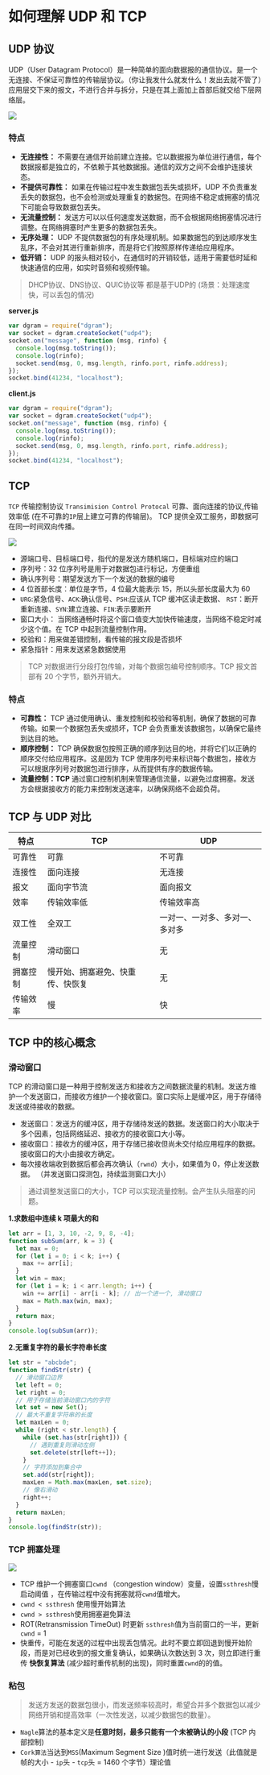 # 如何理解 UDP 和 TCP

## UDP 协议

UDP（User Datagram Protocol）是一种简单的面向数据报的通信协议。是一个无连接、不保证可靠性的传输层协议。（你让我发什么就发什么！发出去就不管了）应用层交下来的报文，不进行合并与拆分，只是在其上面加上首部后就交给下层网络层。

![](/images/net/3.png)

### 特点
- **无连接性：** 不需要在通信开始前建立连接。它以数据报为单位进行通信，每个数据报都是独立的，不依赖于其他数据报。通信的双方之间不会维护连接状态。
- **不提供可靠性：** 如果在传输过程中发生数据包丢失或损坏，UDP 不负责重发丢失的数据包，也不会检测或处理重复的数据包。在网络不稳定或拥塞的情况下可能会导致数据包丢失。
- **无流量控制：** 发送方可以以任何速度发送数据，而不会根据网络拥塞情况进行调整。在网络拥塞时产生更多的数据包丢失。
- **无序处理：** UDP 不提供数据包的有序处理机制。如果数据包的到达顺序发生乱序，不会对其进行重新排序，而是将它们按照原样传递给应用程序。
- **低开销：** UDP 的报头相对较小，在通信时的开销较低，适用于需要低时延和快速通信的应用，如实时音频和视频传输。

> DHCP协议、DNS协议、QUIC协议等 都是基于UDP的 (场景：处理速度快，可以丢包的情况)
> 

**server.js**
```js
var dgram = require("dgram");
var socket = dgram.createSocket("udp4");
socket.on("message", function (msg, rinfo) {
  console.log(msg.toString());
  console.log(rinfo);
  socket.send(msg, 0, msg.length, rinfo.port, rinfo.address);
});
socket.bind(41234, "localhost");
```
**client.js**
```js
var dgram = require("dgram");
var socket = dgram.createSocket("udp4");
socket.on("message", function (msg, rinfo) {
  console.log(msg.toString());
  console.log(rinfo);
  socket.send(msg, 0, msg.length, rinfo.port, rinfo.address);
});
socket.bind(41234, "localhost");
```

## TCP
`TCP` 传输控制协议 `Transimision Control Protocal` 可靠、面向连接的协议,传输效率低 (在不可靠的`IP`层上建立可靠的传输层)。 TCP 提供全双工服务，即数据可在同一时间双向传播。

![](/images/net/4.png)

- 源端口号、目标端口号，指代的是发送方随机端口，目标端对应的端口
- 序列号：32 位序列号是用于对数据包进行标记，方便重组
- 确认序列号：期望发送方下一个发送的数据的编号
- 4 位首部长度：单位是字节，4 位最大能表示 15，所以头部长度最大为 60
- `URG`:紧急信号、`ACK`:确认信号、`PSH`:应该从 TCP 缓冲区读走数据、 `RST`：断开重新连接、`SYN`:建立连接、`FIN`:表示要断开
- 窗口大小： 当网络通畅时将这个窗口值变大加快传输速度，当网络不稳定时减少这个值。在 TCP 中起到流量控制作用。
- 校验和：用来做差错控制，看传输的报文段是否损坏
- 紧急指针：用来发送紧急数据使用

> TCP 对数据进行分段打包传输，对每个数据包编号控制顺序。TCP 报文首部有 20 个字节，额外开销大。

### 特点

- **可靠性：** TCP 通过使用确认、重发控制和校验和等机制，确保了数据的可靠传输。如果一个数据包丢失或损坏，TCP 会负责重发该数据包，以确保它最终到达目的地。
- **顺序控制：** TCP 确保数据包按照正确的顺序到达目的地，并将它们以正确的顺序交付给应用程序。这是因为 TCP 使用序列号来标识每个数据包，接收方可以根据序列号对数据包进行排序，从而提供有序的数据传输。
- **流量控制：TCP** 通过窗口控制机制来管理通信流量，以避免过度拥塞。发送方会根据接收方的能力来控制发送速率，以确保网络不会超负荷。

## TCP 与 UDP 对比
| 特点     | TCP                              | UDP                            |
| -------- | -------------------------------- | ------------------------------ |
| 可靠性   | 可靠                             | 不可靠                         |
| 连接性   | 面向连接                         | 无连接                         |
| 报文     | 面向字节流                       | 面向报文                       |
| 效率     | 传输效率低                       | 传输效率高                     |
| 双工性   | 全双工                           | 一对一、一对多、多对一、多对多 |
| 流量控制 | 滑动窗口                         | 无                             |
| 拥塞控制 | 慢开始、拥塞避免、快重传、快恢复 | 无                             |
| 传输效率 | 慢                               | 快                             |

## TCP 中的核心概念

### 滑动窗口
TCP 的滑动窗口是一种用于控制发送方和接收方之间数据流量的机制。发送方维护一个发送窗口，而接收方维护一个接收窗口。窗口实际上是缓冲区，用于存储待发送或待接收的数据。

- 发送窗口：发送方的缓冲区，用于存储待发送的数据。发送窗口的大小取决于多个因素，包括网络延迟、接收方的接收窗口大小等。
- 接收窗口：接收方的缓冲区，用于存储已接收但尚未交付给应用程序的数据。接收窗口的大小由接收方确定。
- 每次接收端收到数据后都会再次确认（`rwnd`）大小，如果值为 0，停止发送数据。 （并发送窗口探测包，持续监测窗口大小）

> 通过调整发送窗口的大小，TCP 可以实现流量控制。会产生队头阻塞的问题。
> 

**1.求数组中连续 k 项最大的和**
```js
let arr = [1, 3, 10, -2, 9, 8, -4];
function subSum(arr, k = 3) {
  let max = 0;
  for (let i = 0; i < k; i++) {
    max += arr[i];
  }
  let win = max;
  for (let i = k; i < arr.length; i++) {
    win += arr[i] - arr[i - k]; // 出一个进一个, 滑动窗口
    max = Math.max(win, max);
  }
  return max;
}
console.log(subSum(arr));
```
**2.无重复字符的最长字符串长度**
```js
let str = "abcbde";
function findStr(str) {
  // 滑动窗口边界
  let left = 0;
  let right = 0;
  // 用于存储当前滑动窗口内的字符
  let set = new Set();
  // 最大不重复字符串的长度
  let maxLen = 0;
  while (right < str.length) {
    while (set.has(str[right])) {
      // 遇到重复则滑动左侧
      set.delete(str[left++]);
    }
    // 字符添加到集合中
    set.add(str[right]);
    maxLen = Math.max(maxLen, set.size);
    // 像右滑动
    right++;
  }
  return maxLen;
}
console.log(findStr(str));
```

### TCP 拥塞处理

![](/images/net/5.gif)

- TCP 维护一个拥塞窗口`cwnd` （congestion window）变量，设置`ssthresh`慢启动阈值 ，在传输过程中没有拥塞就将`cwnd`值增大。
- `cwnd < ssthresh` 使用慢开始算法
- `cwnd > ssthresh`使用拥塞避免算法
- ROT(Retransmission TimeOut) 时更新 `ssthresh`值为当前窗口的一半，更新`cwnd` = 1
- 快重传，可能在发送的过程中出现丢包情况。此时不要立即回退到慢开始阶段，而是对已经收到的报文重复确认，如果确认次数达到 3 次，则立即进行重传 **快恢复算法** (减少超时重传机制的出现)，同时重置`cwnd`的的值。

### 粘包

> 发送方发送的数据包很小，而发送频率较高时，希望合并多个数据包以减少网络开销和提高效率（一次性发送，以减少数据包的数量）。
> 
- `Nagle`算法的基本定义是**任意时刻，最多只能有一个未被确认的小段** (TCP 内部控制)
- `Cork算法`当达到`MSS`(Maximum Segment Size )值时统一进行发送（此值就是帧的大小 - `ip`头 - `tcp`头 = 1460 个字节）理论值